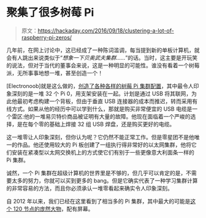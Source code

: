 # 聚集了很多树莓 Pi

> 原文：<https://hackaday.com/2016/09/18/clustering-a-lot-of-raspberry-pi-zeros/>

几年前，在网上讨论中，这已经成了一种陈词滥调，每当提到新的单板计算机，就会有人跳出来说类似于“*想象一下贝奥武夫集群……*”的话。当时，这主要是开玩笑的说法，但对于当代的董事会来说，这是一种明显的可能性。谁没有看着一个树莓派，无所事事地想一堆，甚至创造一个！

[Electronoob]就是这么做的，[创造了各种各样的树莓 Pi 集群配置](http://www.mycustard.com/)，其中最令人印象深刻的是一堆 32 个 Pi 0，用支架安装在一起。计划是通过 USB 将其联网，为此他最初考虑构建一个背板，但由于垂直 USB 连接器的成本而推迟，转而采用有线方式。如果从他的经历中可以学到什么，那就是购买非常便宜的 USB 电缆是一个雷区:他的一堆易贝特价商品被证明有大量的故障。他现在面临着一个严峻的选择，是在每个零的基础上焊接 32 组 USB 焊盘，还是购买更好的电缆。

这一堆零让人印象深刻，但你认为呢？它仍然不能正常工作。但是零星团不是他唯一的作品。他还使用较大的 Pi 板创建了一组执行得非常好的以太网集群，他将它们安装在紧凑型以太网交换机上的方式使它们有别于一些更像意大利面条一样的 Pi 集群。

诚然，一个 Pi 集群在超级计算机的世界里是不够的，但几乎可以肯定的是，不需要太多的努力，你就可以买到更多的 bang。但是它确实代表了一种学习集群计算的非常容易的方法，而且你必须承认一堆零看起来确实令人印象深刻。

自 2012 年以来，我们已经在这里看到了相当多的 Pi 集群，其中最大的可能是[这个 120 节点的庞然大物](http://hackaday.com/2014/10/07/120-node-rasperry-pi-cluster-for-website-testing/)，配有屏幕。